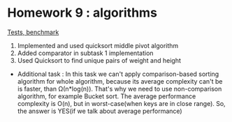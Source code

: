 # Homework 9 : algorithms
[Tests, benchmark](https://github.com/ram333n/IntelliStart_homework/blob/develop/homework_9_algorithms/src/test/java/org/example/sort/AlgorithmTests.java)
1. Implemented and used quicksort middle pivot algorithm
2. Added comparator in subtask 1 implementation 
3. Used Quicksort to find unique pairs of weight and height
- Additional task : In this task we can't apply comparison-based sorting algorithm for whole algorithm, 
because its average complexity can't be is faster, than Ω(n*log(n)). That's why we need to use non-comparison 
algorithm, for example Bucket sort. The average performance complexity is O(n), but in worst-case(when keys are in close range).
So, the answer is YES(if we talk about average performance)

